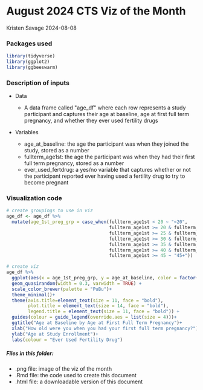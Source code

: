 # August 2024 CTS Viz of the Month
Kristen Savage
2024-08-08

### Packages used

```r
library(tidyverse)
library(ggplot2)
library(ggbeeswarm)
```

### Description of inputs

* Data
    + A data frame called "age_df" where each row represents a study participant and captures their age at baseline, age at first full term pregnancy, and whether they ever used fertility drugs

* Variables
    + age_at_baseline: the age the participant was when they joined the study, stored as a number
    + fullterm_age1st: the age the participant was when they had their first full term pregnancy, stored as a number
    + ever_used_fertdrug: a yes/no variable that captures whether or not the participant reported ever having used a fertility drug to try to become pregnant

### Visualization code

```r
# create groupings to use in viz
age_df <- age_df %>% 
  mutate(age_1st_preg_grp = case_when(fullterm_age1st < 20 ~ "<20",
                                      fullterm_age1st >= 20 & fullterm_age1st <=24 ~ "20 - 24",
                                      fullterm_age1st >= 25 & fullterm_age1st <=29 ~ "25 - 29",
                                      fullterm_age1st >= 30 & fullterm_age1st <=34 ~ "30 - 34",
                                      fullterm_age1st >= 35 & fullterm_age1st <=39 ~ "35 - 39",
                                      fullterm_age1st >= 40 & fullterm_age1st <=44 ~ "40 - 44",
                                      fullterm_age1st >= 45 ~ "45+"))

# create viz
age_df %>% 
  ggplot(aes(x = age_1st_preg_grp, y = age_at_baseline, color = factor(ever_used_fertdrug))) + 
  geom_quasirandom(width = 0.3, varwidth = TRUE) +
  scale_color_brewer(palette = "PuBu")+
  theme_minimal()+
  theme(axis.title=element_text(size = 11, face = "bold"),
        plot.title = element_text(size = 14, face = "bold"),
        legend.title = element_text(size = 11, face = "bold")) +
  guides(colour = guide_legend(override.aes = list(size = 4)))+
  ggtitle("Age at Baseline by Age at First Full Term Pregnancy")+
  xlab("How old were you when you had your first full term pregnancy?")+
  ylab("Age at Study Enrollment")+
  labs(colour = "Ever Used Fertility Drug")
```

##### Files in this folder:

- .png file: image of the viz of the month
- .Rmd file: the code used to create this document
- .html file: a downloadable version of this document
